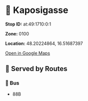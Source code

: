 # 🚉 Kaposigasse


**Stop ID:** at:49:1710:0:1

**Zone:** 0100

**Location:** 48.20224864, 16.51687397

[Open in Google Maps](https://www.google.com/maps?q=48.20224864,16.51687397)

## 🚆 Served by Routes

### 🚌 Bus
- 88B